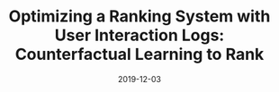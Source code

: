 ---
title: "Optimizing a Ranking System with User Interaction Logs: Counterfactual Learning to Rank"
collection: talks
type: "Guest Lecture"
permalink: /talks/2019-12-03-radboud-lecture
venue: "Radboud University"
date: 2019-12-03
location: "Nijmegen, The Netherlands"
youtube:
slides: /files/slides/2019-radboud-lecture.pdf
publication: /publication/2019-sigir-tutorial
---